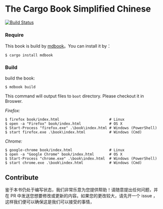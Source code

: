 # The Cargo Book Simplified Chinese

[![Build Status](https://travis-ci.org/Turing-Chu/cargo-zh-cn.svg?branch=master)](https://travis-ci.org/Turing-Chu/cargo-zh-cn)


### Require

This book is build by [mdbook]。You can install it by：

[mdBook]: https://github.com/azerupi/mdBook

```console
$ cargo install mdbook
```

### Build

build the book:

```console
$ mdbook build
```

This command will output files to `boot` directory. Please checkout it in Broswer.

_Firefox:_
```console
$ firefox book/index.html                       # Linux
$ open -a "Firefox" book/index.html             # OS X
$ Start-Process "firefox.exe" .\book\index.html # Windows (PowerShell)
$ start firefox.exe .\book\index.html           # Windows (Cmd)
```

_Chrome:_
```console
$ google-chrome book/index.html                 # Linux
$ open -a "Google Chrome" book/index.html       # OS X
$ Start-Process "chrome.exe" .\book\index.html  # Windows (PowerShell)
$ start chrome.exe .\book\index.html            # Windows (Cmd)
```


## Contribute

鉴于本书仍处于编写状态，我们非常乐意为您提供帮助！请随意提出任何问题，并在 PR 中发送您想要修改或更新的内容。如果您的更改较大，请先开一个 issue ，这样我们便可以确保这是我们可以接受的事情，
